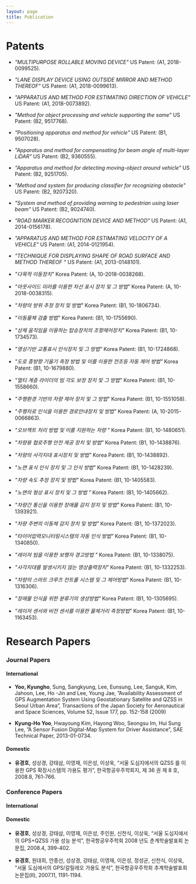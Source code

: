 ```yaml
---
layout: page
title: Publication
---
```


# Patents

- _"MULTIPURPOSE ROLLABLE MOVING DEVICE"_ US Patent:	(A1, 2018-0099525).
- _"LANE DISPLAY DEVICE USING OUTSIDE MIRROR AND METHOD THEREOF"_ US Patent:	(A1, 2018-0099613).
- _"APPARATUS AND METHOD FOR ESTIMATING DIRECTION OF VEHICLE"_ US Patent:	(A1, 2018-0073892).
- _"Method for object processing and vehicle supporting the same"_ US Patent:	(B2, 9517768).
- _"Positioning apparatus and method for vehicle"_ US Patent:	(B1, 9507028).
- _"Apparatus and method for compensating for beam angle of multi-layer LiDAR"_ US Patent: (B2, 9360555).
- _"Apparatus and method for detecting moving-object around vehicle"_ US Patent:	(B2, 9251705).
- _"Method and system for producing classifier for recognizing obstacle"_ US Patent:	(B2, 9207320).
- _"System and method of providing warning to pedestrian using laser beam"_ US Patent:	(B2, 9024740).
- _"ROAD MARKER RECOGNITION DEVICE AND METHOD"_ US Patent:	(A1, 2014-0156178).
- _"APPARATUS AND METHOD FOR ESTIMATING VELOCITY OF A VEHICLE"_ US Patent:	(A1, 2014-0121954).
- _"TECHNIQUE FOR DISPLAYING SHAPE OF ROAD SURFACE AND METHOD THEREOF "_ US Patent:	(A1, 2013-0148101).

- _"다목적 이동장치"_ Korea Patent:	(A, 10-2018-0038268).
- _"아웃사이드 미러를 이용한 차선 표시 장치 및 그 방법"_ Korea Patent:	(A, 10-2018-0038315).
- _"차량의 방위 추정 장치 및 방법"_ Korea Patent:	(B1, 10-1806734).
- _"이동물체 검출 방법"_ Korea Patent:	(B1, 10-1755690).
- _"상체 움직임을 이용하는 탑승장치의 조향제어장치"_ Korea Patent:	(B1, 10-1734573).
- _"영상기반 교통표시 인식장치 및 그 방법"_ Korea Patent:	(B1, 10-1724868).
- _"도로 종방향 기울기 측정 방법 및 이를 이용한 전조등 자동 제어 방법"_ Korea Patent:	(B1, 10-1679880).
- _"멀티 계층 라이더의 빔 각도 보정 장치 및 그 방법"_ Korea Patent:	(B1, 10-1558660).
- _"주행환경 기반의 차량 제어 장치 및 그 방법"_ Korea Patent:	(B1, 10-1551058).
- _"주행차로 인식을 이용한 경로안내장치 및 방법"_ Korea Patent:	(A, 10-2015-0066863).
- _"오브젝트 처리 방법 및 이를 지원하는 차량 "_ Korea Patent:	(B1, 10-1480651).
- _"차량용 협로주행 안전 제공 장치 및 방법"_ Korea Patent:	(B1, 10-1438876).
- _"차량의 사각지대 표시장치 및 방법"_ Korea Patent:	(B1, 10-1438892).
- _"노면 표식 인식 장치 및 그 인식 방법"_ Korea Patent:	(B1, 10-1428239).
- _"차량 속도 추정 장치 및 방법"_ Korea Patent:	(B1, 10-1405583).
- _"노면의 형상 표시 장치 및 그 방법 "_ Korea Patent:	(B1, 10-1405662).
- _"차량간 통신을 이용한 장애물 감지 장치 및 방법"_ Korea Patent:	(B1, 10-1393921).
- _"차량 주변의 이동체 감지 장치 및 방법"_ Korea Patent:	(B1, 10-1372023).
- _"타이어압력모니터링시스템의 자동 인식 방법"_ Korea Patent:	(B1, 10-1340850).
- _"레이저 빔을 이용한 보행자 경고방법 "_ Korea Patent:	(B1, 10-1338075).
- _"사각지대를 발생시키지 않는 영상출력장치"_ Korea Patent:	(B1, 10-1332253).
- _"차량의 스마트 크루즈 컨트롤 시스템 및 그 제어방법"_ Korea Patent:	(B1, 10-1316306).
- _"장애물 인식을 위한 분류기의 생성방법"_ Korea Patent:	(B1, 10-1305695).
- _"레이저 센서와 비전 센서를 이용한 물체거리 측정방법"_ Korea Patent:	(B1, 10-1163453).

# Research Papers

### Journal Papers

#### International

- **Yoo, Kyungho**, Sung, Sangkyung, Lee, Eunsung, Lee, Sanguk, Kim, Jahoon, Lee, Ho -Jin and Lee, Young
Jae, ”Availability Assessment of GPS Augmentation System Using Geostationary Satellite and QZSS in Seoul
Urban Area”, Transactions of the Japan Society for Aeronautical and Space Sciences, Volume 52, Issue 177, pp.
152-158 (2009)

- **Kyung-Ho Yoo**, Hwayoung Kim, Hayong Woo, Seongsu Im, Hui Sung Lee, ”A Sensor Fusion Digital-Map System
for Driver Assistance”, SAE Technical Paper, 2013-01-0734.

#### Domestic

- **유경호**, 성상경, 강태삼, 이영재, 이은성, 이상욱, “서울 도심지에서의 QZSS 를 이용한 GPS 확장시스템의 가용도 평가”,
한국항공우주학회지, 제 36 권 제 8 호, 2008.8, 761-766.


### Conference Papers

#### International


#### Domestic

- **유경호**, 성상경, 강태삼, 이영재, 이은성, 주인원, 신천식, 이상욱, “서울 도심지에서의 GPS+QZSS 가용 성능 분석”,
한국항공우주학회 2008 년도 춘계학술발표회 논문집, 2008.4, 399-402.

- **유경호**, 원대희, 안종선, 성상경, 강태삼, 이영재, 이은성, 정성균, 신천식, 이상욱, ”서울 도심에서의 GPS/갈릴레오
가용도 분석”, 한국항공우주학회 추계학술발표회 논문집(II), 2007.11, 1191-1194.
